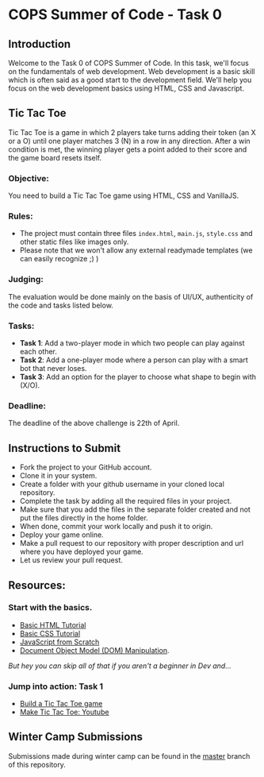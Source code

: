 # COPS Summer of Code - Task 0

## Introduction
Welcome to the Task 0 of COPS Summer of Code. In this task, we'll focus on the fundamentals of web development. Web development is a basic skill which is often said as a good start to the development field. We'll help you focus on the web development basics using HTML, CSS and Javascript.

## Tic Tac Toe
Tic Tac Toe is a game in which 2 players take turns adding their token (an X or a O) until one player matches 3 (N) in a row in any direction. After a win condition is met, the winning player gets a point added to their score and the game board resets itself.

### Objective:
You need to build a Tic Tac Toe game using HTML, CSS and VanillaJS.

### Rules:
* The project must contain three files `index.html`, `main.js`, `style.css` and other static files like images only.
* Please note that we won't allow any external readymade templates (we can easily recognize ;) )

### Judging:
The evaluation would be done mainly on the basis of UI/UX, authenticity of the code and tasks listed below.

### Tasks:
* **Task 1**: Add a two-player mode in which two people can play against each other.
* **Task 2**: Add a one-player mode where a person can play with a smart bot that never loses.
* **Task 3**: Add an option for the player to choose what shape to begin with (X/O).

### Deadline:
The deadline of the above challenge is 22th of April.

## Instructions to Submit
-   Fork the project to your GitHub account.
-   Clone it in your system.
-   Create a folder with your github username in your cloned local repository.
-   Complete the task by adding all the required files in your project.
-   Make sure that you add the files in the separate folder created and not put the files directly in the home folder.
-   When done, commit your work locally and push it to origin.
-   Deploy your game online.
-   Make a pull request to our repository with proper description and url where you have deployed your game.
-   Let us review your pull request.

## Resources:
### Start with the basics.
* [Basic HTML Tutorial](https://www.freecodecamp.org/news/best-html-html5-tutorial/)
* [Basic CSS Tutorial](https://www.freecodecamp.org/news/best-css-and-css3-tutorial/)
* [JavaScript from Scratch](https://www.udacity.com/course/intro-to-javascript--ud803)
* [Document Object Model (DOM) Manipulation](https://youtu.be/0ik6X4DJKCc).

*But hey you can skip all of that if you aren't a beginner in Dev and...*

### Jump into action: Task 1
* [Build a Tic Tac Toe game](https://www.freecodecamp.org/learn/coding-interview-prep/take-home-projects/build-a-tic-tac-toe-game)
* [Make Tic Tac Toe: Youtube](https://www.youtube.com/watch?v=XwPVlXb5thI)


## Winter Camp Submissions
Submissions made during winter camp can be found in the [master](https://github.com/COPS-IITBHU/winter19-task1/tree/master) branch of this repository.
